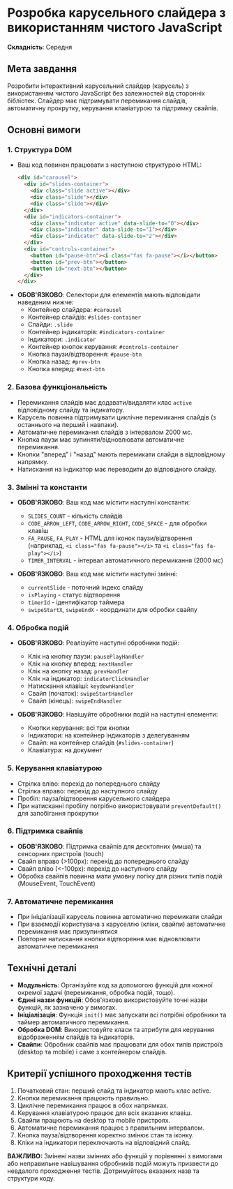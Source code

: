 # Розробка карусельного слайдера з використанням чистого JavaScript

**Складність**: Середня

## Мета завдання

Розробити інтерактивний карусельний слайдер (карусель) з використанням чистого JavaScript без залежностей від сторонніх бібліотек. Слайдер має підтримувати перемикання слайдів, автоматичну прокрутку, керування клавіатурою та підтримку свайпів.

## Основні вимоги

### 1. Структура DOM

- Ваш код повинен працювати з наступною структурою HTML:
  ```html
  <div id="carousel">
    <div id="slides-container">
      <div class="slide active"></div>
      <div class="slide"></div>
      <div class="slide"></div>
    </div>
    <div id="indicators-container">
      <div class="indicator active" data-slide-to="0"></div>
      <div class="indicator" data-slide-to="1"></div>
      <div class="indicator" data-slide-to="2"></div>
    </div>
    <div id="controls-container">
      <button id="pause-btn"><i class="fas fa-pause"></i></button>
      <button id="prev-btn"></button>
      <button id="next-btn"></button>
    </div>
  </div>
  ```
- **ОБОВ'ЯЗКОВО**: Селектори для елементів мають відповідати наведеним нижче:
  - Контейнер слайдера: `#carousel`
  - Контейнер слайдів: `#slides-container`
  - Слайди: `.slide`
  - Контейнер індикаторів: `#indicators-container`
  - Індикатори: `.indicator`
  - Контейнер кнопок керування: `#controls-container`
  - Кнопка паузи/відтворення: `#pause-btn`
  - Кнопка назад: `#prev-btn`
  - Кнопка вперед: `#next-btn`

### 2. Базова функціональність

- Перемикання слайдів має додавати/видаляти клас `active` відповідному слайду та індикатору.
- Карусель повинна підтримувати циклічне перемикання слайдів (з останнього на перший і навпаки).
- Автоматичне перемикання слайдів з інтервалом 2000 мс.
- Кнопка паузи має зупиняти/відновлювати автоматичне перемикання.
- Кнопки "вперед" і "назад" мають перемикати слайди в відповідному напрямку.
- Натискання на індикатор має переводити до відповідного слайду.

### 3. Змінні та константи

- **ОБОВ'ЯЗКОВО**: Ваш код має містити наступні константи:

  - `SLIDES_COUNT` - кількість слайдів
  - `CODE_ARROW_LEFT`, `CODE_ARROW_RIGHT`, `CODE_SPACE` - для обробки клавіш
  - `FA_PAUSE`, `FA_PLAY` - HTML для іконок паузи/відтворення (наприклад, `<i class="fas fa-pause"></i>` та `<i class="fas fa-play"></i>`)
  - `TIMER_INTERVAL` - інтервал автоматичного перемикання (2000 мс)

- **ОБОВ'ЯЗКОВО**: Ваш код має містити наступні змінні:
  - `currentSlide` - поточний індекс слайду
  - `isPlaying` - статус відтворення
  - `timerId` - ідентифікатор таймера
  - `swipeStartX`, `swipeEndX` - координати для обробки свайпу

### 4. Обробка подій

- **ОБОВ'ЯЗКОВО**: Реалізуйте наступні обробники подій:

  - Клік на кнопку паузи: `pausePlayHandler`
  - Клік на кнопку вперед: `nextHandler`
  - Клік на кнопку назад: `prevHandler`
  - Клік на індикатор: `indicatorClickHandler`
  - Натискання клавіші: `keydownHandler`
  - Свайп (початок): `swipeStartHandler`
  - Свайп (кінець): `swipeEndHandler`

- **ОБОВ'ЯЗКОВО**: Навішуйте обробники подій на наступні елементи:
  - Кнопки керування: всі три кнопки
  - Індикатори: на контейнер індикаторів з делегуванням
  - Свайп: на контейнер слайдів (`#slides-container`)
  - Клавіатура: на документ

### 5. Керування клавіатурою

- Стрілка вліво: перехід до попереднього слайду
- Стрілка вправо: перехід до наступного слайду
- Пробіл: пауза/відтворення карусельного слайдера
- При натисканні пробілу потрібно використовувати `preventDefault()` для запобігання прокрутки

### 6. Підтримка свайпів

- **ОБОВ'ЯЗКОВО**: Підтримка свайпів для десктопних (миша) та сенсорних пристроїв (touch)
- Свайп вправо (>100px): перехід до попереднього слайду
- Свайп вліво (<-100px): перехід до наступного слайду
- Обробка свайпів повинна мати умовну логіку для різних типів подій (MouseEvent, TouchEvent)

### 7. Автоматичне перемикання

- При ініціалізації карусель повинна автоматично перемикати слайди
- При взаємодії користувача з каруселлю (кліки, свайпи) автоматичне перемикання має призупинятися
- Повторне натискання кнопки відтворення має відновлювати автоматичне перемикання

## Технічні деталі

- **Модульність**: Організуйте код за допомогою функцій для кожної окремої задачі (перемикання, обробка подій, тощо).
- **Єдині назви функцій**: Обов'язково використовуйте точні назви функцій, як зазначено у вимогах.
- **Ініціалізація**: Функція `init()` має запускати всі потрібні обробники та таймер автоматичного перемикання.
- **Обробка DOM**: Використовуйте класи та атрибути для керування відображенням слайдів та індикаторів.
- **Свайпи**: Обробник свайпів має працювати для обох типів пристроїв (desktop та mobile) і саме з контейнером слайдів.

## Критерії успішного проходження тестів

1. Початковий стан: перший слайд та індикатор мають клас active.
2. Кнопки перемикання працюють правильно.
3. Циклічне перемикання працює в обох напрямках.
4. Керування клавіатурою працює для всіх вказаних клавіш.
5. Свайпи працюють на desktop та mobile пристроях.
6. Автоматичне перемикання працює з правильним інтервалом.
7. Кнопка пауза/відтворення коректно змінює стан та іконку.
8. Кліки на індикатори переключають на відповідний слайд.

**ВАЖЛИВО:** Змінені назви змінних або функцій у порівнянні з вимогами або неправильне навішування обробників подій можуть призвести до невдалого проходження тестів. Дотримуйтесь вказаних назв та структури коду.
